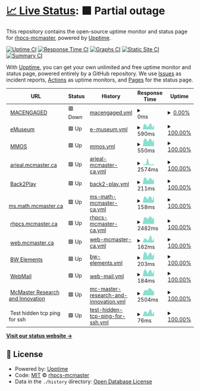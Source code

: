 # [📈 Live Status](https://rhpcs-mcmaster.github.io/downtime): <!--live status--> **🟧 Partial outage**

This repository contains the open-source uptime monitor and status page for [rhpcs-mcmaster](https://rhpcs-mcmaster.github.io/downtime), powered by [Upptime](https://github.com/upptime/upptime).

[![Uptime CI](https://github.com/rhpcs-mcmaster/downtime/workflows/Uptime%20CI/badge.svg)](https://github.com/rhpcs-mcmaster/downtime/actions?query=workflow%3A%22Uptime+CI%22)
[![Response Time CI](https://github.com/rhpcs-mcmaster/downtime/workflows/Response%20Time%20CI/badge.svg)](https://github.com/rhpcs-mcmaster/downtime/actions?query=workflow%3A%22Response+Time+CI%22)
[![Graphs CI](https://github.com/rhpcs-mcmaster/downtime/workflows/Graphs%20CI/badge.svg)](https://github.com/rhpcs-mcmaster/downtime/actions?query=workflow%3A%22Graphs+CI%22)
[![Static Site CI](https://github.com/rhpcs-mcmaster/downtime/workflows/Static%20Site%20CI/badge.svg)](https://github.com/rhpcs-mcmaster/downtime/actions?query=workflow%3A%22Static+Site+CI%22)
[![Summary CI](https://github.com/rhpcs-mcmaster/downtime/workflows/Summary%20CI/badge.svg)](https://github.com/rhpcs-mcmaster/downtime/actions?query=workflow%3A%22Summary+CI%22)

With [Upptime](https://upptime.js.org), you can get your own unlimited and free uptime monitor and status page, powered entirely by a GitHub repository. We use [Issues](https://github.com/rhpcs-mcmaster/downtime/issues) as incident reports, [Actions](https://github.com/rhpcs-mcmaster/downtime/actions) as uptime monitors, and [Pages](https://rhpcs-mcmaster.github.io/downtime) for the status page.

<!--start: status pages-->
<!-- This summary is generated by Upptime (https://github.com/upptime/upptime) -->
<!-- Do not edit this manually, your changes will be overwritten -->
<!-- prettier-ignore -->
| URL | Status | History | Response Time | Uptime |
| --- | ------ | ------- | ------------- | ------ |
| <img alt="" src="https://icons.duckduckgo.com/ip3/www.macengaged.com.ico" height="13"> [MACENGAGED](https://www.macengaged.com/) | 🟥 Down | [macengaged.yml](https://github.com/rhpcs-mcmaster/downtime/commits/HEAD/history/macengaged.yml) | <details><summary><img alt="Response time graph" src="./graphs/macengaged/response-time-week.png" height="20"> 0ms</summary><br><a href="https://rhpcs-mcmaster.github.io/downtime/history/macengaged"><img alt="Response time 0" src="https://img.shields.io/endpoint?url=https%3A%2F%2Fraw.githubusercontent.com%2Frhpcs-mcmaster%2Fdowntime%2FHEAD%2Fapi%2Fmacengaged%2Fresponse-time.json"></a><br><a href="https://rhpcs-mcmaster.github.io/downtime/history/macengaged"><img alt="24-hour response time 0" src="https://img.shields.io/endpoint?url=https%3A%2F%2Fraw.githubusercontent.com%2Frhpcs-mcmaster%2Fdowntime%2FHEAD%2Fapi%2Fmacengaged%2Fresponse-time-day.json"></a><br><a href="https://rhpcs-mcmaster.github.io/downtime/history/macengaged"><img alt="7-day response time 0" src="https://img.shields.io/endpoint?url=https%3A%2F%2Fraw.githubusercontent.com%2Frhpcs-mcmaster%2Fdowntime%2FHEAD%2Fapi%2Fmacengaged%2Fresponse-time-week.json"></a><br><a href="https://rhpcs-mcmaster.github.io/downtime/history/macengaged"><img alt="30-day response time 0" src="https://img.shields.io/endpoint?url=https%3A%2F%2Fraw.githubusercontent.com%2Frhpcs-mcmaster%2Fdowntime%2FHEAD%2Fapi%2Fmacengaged%2Fresponse-time-month.json"></a><br><a href="https://rhpcs-mcmaster.github.io/downtime/history/macengaged"><img alt="1-year response time 0" src="https://img.shields.io/endpoint?url=https%3A%2F%2Fraw.githubusercontent.com%2Frhpcs-mcmaster%2Fdowntime%2FHEAD%2Fapi%2Fmacengaged%2Fresponse-time-year.json"></a></details> | <details><summary><a href="https://rhpcs-mcmaster.github.io/downtime/history/macengaged">0.00%</a></summary><a href="https://rhpcs-mcmaster.github.io/downtime/history/macengaged"><img alt="All-time uptime 0.07%" src="https://img.shields.io/endpoint?url=https%3A%2F%2Fraw.githubusercontent.com%2Frhpcs-mcmaster%2Fdowntime%2FHEAD%2Fapi%2Fmacengaged%2Fuptime.json"></a><br><a href="https://rhpcs-mcmaster.github.io/downtime/history/macengaged"><img alt="24-hour uptime 0.00%" src="https://img.shields.io/endpoint?url=https%3A%2F%2Fraw.githubusercontent.com%2Frhpcs-mcmaster%2Fdowntime%2FHEAD%2Fapi%2Fmacengaged%2Fuptime-day.json"></a><br><a href="https://rhpcs-mcmaster.github.io/downtime/history/macengaged"><img alt="7-day uptime 0.00%" src="https://img.shields.io/endpoint?url=https%3A%2F%2Fraw.githubusercontent.com%2Frhpcs-mcmaster%2Fdowntime%2FHEAD%2Fapi%2Fmacengaged%2Fuptime-week.json"></a><br><a href="https://rhpcs-mcmaster.github.io/downtime/history/macengaged"><img alt="30-day uptime 1.38%" src="https://img.shields.io/endpoint?url=https%3A%2F%2Fraw.githubusercontent.com%2Frhpcs-mcmaster%2Fdowntime%2FHEAD%2Fapi%2Fmacengaged%2Fuptime-month.json"></a><br><a href="https://rhpcs-mcmaster.github.io/downtime/history/macengaged"><img alt="1-year uptime 0.00%" src="https://img.shields.io/endpoint?url=https%3A%2F%2Fraw.githubusercontent.com%2Frhpcs-mcmaster%2Fdowntime%2FHEAD%2Fapi%2Fmacengaged%2Fuptime-year.json"></a></details>
| <img alt="" src="https://icons.duckduckgo.com/ip3/emuseum.mcmaster.ca.ico" height="13"> [eMuseum](https://emuseum.mcmaster.ca/) | 🟩 Up | [e-museum.yml](https://github.com/rhpcs-mcmaster/downtime/commits/HEAD/history/e-museum.yml) | <details><summary><img alt="Response time graph" src="./graphs/e-museum/response-time-week.png" height="20"> 590ms</summary><br><a href="https://rhpcs-mcmaster.github.io/downtime/history/e-museum"><img alt="Response time 615" src="https://img.shields.io/endpoint?url=https%3A%2F%2Fraw.githubusercontent.com%2Frhpcs-mcmaster%2Fdowntime%2FHEAD%2Fapi%2Fe-museum%2Fresponse-time.json"></a><br><a href="https://rhpcs-mcmaster.github.io/downtime/history/e-museum"><img alt="24-hour response time 294" src="https://img.shields.io/endpoint?url=https%3A%2F%2Fraw.githubusercontent.com%2Frhpcs-mcmaster%2Fdowntime%2FHEAD%2Fapi%2Fe-museum%2Fresponse-time-day.json"></a><br><a href="https://rhpcs-mcmaster.github.io/downtime/history/e-museum"><img alt="7-day response time 590" src="https://img.shields.io/endpoint?url=https%3A%2F%2Fraw.githubusercontent.com%2Frhpcs-mcmaster%2Fdowntime%2FHEAD%2Fapi%2Fe-museum%2Fresponse-time-week.json"></a><br><a href="https://rhpcs-mcmaster.github.io/downtime/history/e-museum"><img alt="30-day response time 529" src="https://img.shields.io/endpoint?url=https%3A%2F%2Fraw.githubusercontent.com%2Frhpcs-mcmaster%2Fdowntime%2FHEAD%2Fapi%2Fe-museum%2Fresponse-time-month.json"></a><br><a href="https://rhpcs-mcmaster.github.io/downtime/history/e-museum"><img alt="1-year response time 572" src="https://img.shields.io/endpoint?url=https%3A%2F%2Fraw.githubusercontent.com%2Frhpcs-mcmaster%2Fdowntime%2FHEAD%2Fapi%2Fe-museum%2Fresponse-time-year.json"></a></details> | <details><summary><a href="https://rhpcs-mcmaster.github.io/downtime/history/e-museum">100.00%</a></summary><a href="https://rhpcs-mcmaster.github.io/downtime/history/e-museum"><img alt="All-time uptime 99.62%" src="https://img.shields.io/endpoint?url=https%3A%2F%2Fraw.githubusercontent.com%2Frhpcs-mcmaster%2Fdowntime%2FHEAD%2Fapi%2Fe-museum%2Fuptime.json"></a><br><a href="https://rhpcs-mcmaster.github.io/downtime/history/e-museum"><img alt="24-hour uptime 100.00%" src="https://img.shields.io/endpoint?url=https%3A%2F%2Fraw.githubusercontent.com%2Frhpcs-mcmaster%2Fdowntime%2FHEAD%2Fapi%2Fe-museum%2Fuptime-day.json"></a><br><a href="https://rhpcs-mcmaster.github.io/downtime/history/e-museum"><img alt="7-day uptime 100.00%" src="https://img.shields.io/endpoint?url=https%3A%2F%2Fraw.githubusercontent.com%2Frhpcs-mcmaster%2Fdowntime%2FHEAD%2Fapi%2Fe-museum%2Fuptime-week.json"></a><br><a href="https://rhpcs-mcmaster.github.io/downtime/history/e-museum"><img alt="30-day uptime 100.00%" src="https://img.shields.io/endpoint?url=https%3A%2F%2Fraw.githubusercontent.com%2Frhpcs-mcmaster%2Fdowntime%2FHEAD%2Fapi%2Fe-museum%2Fuptime-month.json"></a><br><a href="https://rhpcs-mcmaster.github.io/downtime/history/e-museum"><img alt="1-year uptime 99.56%" src="https://img.shields.io/endpoint?url=https%3A%2F%2Fraw.githubusercontent.com%2Frhpcs-mcmaster%2Fdowntime%2FHEAD%2Fapi%2Fe-museum%2Fuptime-year.json"></a></details>
| <img alt="" src="https://icons.duckduckgo.com/ip3/museum.mcmaster.ca.ico" height="13"> [MMOS](https://museum.mcmaster.ca) | 🟩 Up | [mmos.yml](https://github.com/rhpcs-mcmaster/downtime/commits/HEAD/history/mmos.yml) | <details><summary><img alt="Response time graph" src="./graphs/mmos/response-time-week.png" height="20"> 550ms</summary><br><a href="https://rhpcs-mcmaster.github.io/downtime/history/mmos"><img alt="Response time 608" src="https://img.shields.io/endpoint?url=https%3A%2F%2Fraw.githubusercontent.com%2Frhpcs-mcmaster%2Fdowntime%2FHEAD%2Fapi%2Fmmos%2Fresponse-time.json"></a><br><a href="https://rhpcs-mcmaster.github.io/downtime/history/mmos"><img alt="24-hour response time 404" src="https://img.shields.io/endpoint?url=https%3A%2F%2Fraw.githubusercontent.com%2Frhpcs-mcmaster%2Fdowntime%2FHEAD%2Fapi%2Fmmos%2Fresponse-time-day.json"></a><br><a href="https://rhpcs-mcmaster.github.io/downtime/history/mmos"><img alt="7-day response time 550" src="https://img.shields.io/endpoint?url=https%3A%2F%2Fraw.githubusercontent.com%2Frhpcs-mcmaster%2Fdowntime%2FHEAD%2Fapi%2Fmmos%2Fresponse-time-week.json"></a><br><a href="https://rhpcs-mcmaster.github.io/downtime/history/mmos"><img alt="30-day response time 529" src="https://img.shields.io/endpoint?url=https%3A%2F%2Fraw.githubusercontent.com%2Frhpcs-mcmaster%2Fdowntime%2FHEAD%2Fapi%2Fmmos%2Fresponse-time-month.json"></a><br><a href="https://rhpcs-mcmaster.github.io/downtime/history/mmos"><img alt="1-year response time 609" src="https://img.shields.io/endpoint?url=https%3A%2F%2Fraw.githubusercontent.com%2Frhpcs-mcmaster%2Fdowntime%2FHEAD%2Fapi%2Fmmos%2Fresponse-time-year.json"></a></details> | <details><summary><a href="https://rhpcs-mcmaster.github.io/downtime/history/mmos">100.00%</a></summary><a href="https://rhpcs-mcmaster.github.io/downtime/history/mmos"><img alt="All-time uptime 99.46%" src="https://img.shields.io/endpoint?url=https%3A%2F%2Fraw.githubusercontent.com%2Frhpcs-mcmaster%2Fdowntime%2FHEAD%2Fapi%2Fmmos%2Fuptime.json"></a><br><a href="https://rhpcs-mcmaster.github.io/downtime/history/mmos"><img alt="24-hour uptime 100.00%" src="https://img.shields.io/endpoint?url=https%3A%2F%2Fraw.githubusercontent.com%2Frhpcs-mcmaster%2Fdowntime%2FHEAD%2Fapi%2Fmmos%2Fuptime-day.json"></a><br><a href="https://rhpcs-mcmaster.github.io/downtime/history/mmos"><img alt="7-day uptime 100.00%" src="https://img.shields.io/endpoint?url=https%3A%2F%2Fraw.githubusercontent.com%2Frhpcs-mcmaster%2Fdowntime%2FHEAD%2Fapi%2Fmmos%2Fuptime-week.json"></a><br><a href="https://rhpcs-mcmaster.github.io/downtime/history/mmos"><img alt="30-day uptime 100.00%" src="https://img.shields.io/endpoint?url=https%3A%2F%2Fraw.githubusercontent.com%2Frhpcs-mcmaster%2Fdowntime%2FHEAD%2Fapi%2Fmmos%2Fuptime-month.json"></a><br><a href="https://rhpcs-mcmaster.github.io/downtime/history/mmos"><img alt="1-year uptime 99.40%" src="https://img.shields.io/endpoint?url=https%3A%2F%2Fraw.githubusercontent.com%2Frhpcs-mcmaster%2Fdowntime%2FHEAD%2Fapi%2Fmmos%2Fuptime-year.json"></a></details>
| <img alt="" src="https://icons.duckduckgo.com/ip3/arieal.mcmaster.ca.ico" height="13"> [arieal.mcmaster.ca](https://arieal.mcmaster.ca) | 🟩 Up | [arieal-mcmaster-ca.yml](https://github.com/rhpcs-mcmaster/downtime/commits/HEAD/history/arieal-mcmaster-ca.yml) | <details><summary><img alt="Response time graph" src="./graphs/arieal-mcmaster-ca/response-time-week.png" height="20"> 2574ms</summary><br><a href="https://rhpcs-mcmaster.github.io/downtime/history/arieal-mcmaster-ca"><img alt="Response time 604" src="https://img.shields.io/endpoint?url=https%3A%2F%2Fraw.githubusercontent.com%2Frhpcs-mcmaster%2Fdowntime%2FHEAD%2Fapi%2Farieal-mcmaster-ca%2Fresponse-time.json"></a><br><a href="https://rhpcs-mcmaster.github.io/downtime/history/arieal-mcmaster-ca"><img alt="24-hour response time 959" src="https://img.shields.io/endpoint?url=https%3A%2F%2Fraw.githubusercontent.com%2Frhpcs-mcmaster%2Fdowntime%2FHEAD%2Fapi%2Farieal-mcmaster-ca%2Fresponse-time-day.json"></a><br><a href="https://rhpcs-mcmaster.github.io/downtime/history/arieal-mcmaster-ca"><img alt="7-day response time 2574" src="https://img.shields.io/endpoint?url=https%3A%2F%2Fraw.githubusercontent.com%2Frhpcs-mcmaster%2Fdowntime%2FHEAD%2Fapi%2Farieal-mcmaster-ca%2Fresponse-time-week.json"></a><br><a href="https://rhpcs-mcmaster.github.io/downtime/history/arieal-mcmaster-ca"><img alt="30-day response time 1321" src="https://img.shields.io/endpoint?url=https%3A%2F%2Fraw.githubusercontent.com%2Frhpcs-mcmaster%2Fdowntime%2FHEAD%2Fapi%2Farieal-mcmaster-ca%2Fresponse-time-month.json"></a><br><a href="https://rhpcs-mcmaster.github.io/downtime/history/arieal-mcmaster-ca"><img alt="1-year response time 701" src="https://img.shields.io/endpoint?url=https%3A%2F%2Fraw.githubusercontent.com%2Frhpcs-mcmaster%2Fdowntime%2FHEAD%2Fapi%2Farieal-mcmaster-ca%2Fresponse-time-year.json"></a></details> | <details><summary><a href="https://rhpcs-mcmaster.github.io/downtime/history/arieal-mcmaster-ca">100.00%</a></summary><a href="https://rhpcs-mcmaster.github.io/downtime/history/arieal-mcmaster-ca"><img alt="All-time uptime 99.92%" src="https://img.shields.io/endpoint?url=https%3A%2F%2Fraw.githubusercontent.com%2Frhpcs-mcmaster%2Fdowntime%2FHEAD%2Fapi%2Farieal-mcmaster-ca%2Fuptime.json"></a><br><a href="https://rhpcs-mcmaster.github.io/downtime/history/arieal-mcmaster-ca"><img alt="24-hour uptime 100.00%" src="https://img.shields.io/endpoint?url=https%3A%2F%2Fraw.githubusercontent.com%2Frhpcs-mcmaster%2Fdowntime%2FHEAD%2Fapi%2Farieal-mcmaster-ca%2Fuptime-day.json"></a><br><a href="https://rhpcs-mcmaster.github.io/downtime/history/arieal-mcmaster-ca"><img alt="7-day uptime 100.00%" src="https://img.shields.io/endpoint?url=https%3A%2F%2Fraw.githubusercontent.com%2Frhpcs-mcmaster%2Fdowntime%2FHEAD%2Fapi%2Farieal-mcmaster-ca%2Fuptime-week.json"></a><br><a href="https://rhpcs-mcmaster.github.io/downtime/history/arieal-mcmaster-ca"><img alt="30-day uptime 100.00%" src="https://img.shields.io/endpoint?url=https%3A%2F%2Fraw.githubusercontent.com%2Frhpcs-mcmaster%2Fdowntime%2FHEAD%2Fapi%2Farieal-mcmaster-ca%2Fuptime-month.json"></a><br><a href="https://rhpcs-mcmaster.github.io/downtime/history/arieal-mcmaster-ca"><img alt="1-year uptime 99.90%" src="https://img.shields.io/endpoint?url=https%3A%2F%2Fraw.githubusercontent.com%2Frhpcs-mcmaster%2Fdowntime%2FHEAD%2Fapi%2Farieal-mcmaster-ca%2Fuptime-year.json"></a></details>
| <img alt="" src="https://icons.duckduckgo.com/ip3/b2p.mcmaster.ca.ico" height="13"> [Back2Play](https://b2p.mcmaster.ca/api/surveys) | 🟩 Up | [back2-play.yml](https://github.com/rhpcs-mcmaster/downtime/commits/HEAD/history/back2-play.yml) | <details><summary><img alt="Response time graph" src="./graphs/back2-play/response-time-week.png" height="20"> 211ms</summary><br><a href="https://rhpcs-mcmaster.github.io/downtime/history/back2-play"><img alt="Response time 269" src="https://img.shields.io/endpoint?url=https%3A%2F%2Fraw.githubusercontent.com%2Frhpcs-mcmaster%2Fdowntime%2FHEAD%2Fapi%2Fback2-play%2Fresponse-time.json"></a><br><a href="https://rhpcs-mcmaster.github.io/downtime/history/back2-play"><img alt="24-hour response time 103" src="https://img.shields.io/endpoint?url=https%3A%2F%2Fraw.githubusercontent.com%2Frhpcs-mcmaster%2Fdowntime%2FHEAD%2Fapi%2Fback2-play%2Fresponse-time-day.json"></a><br><a href="https://rhpcs-mcmaster.github.io/downtime/history/back2-play"><img alt="7-day response time 211" src="https://img.shields.io/endpoint?url=https%3A%2F%2Fraw.githubusercontent.com%2Frhpcs-mcmaster%2Fdowntime%2FHEAD%2Fapi%2Fback2-play%2Fresponse-time-week.json"></a><br><a href="https://rhpcs-mcmaster.github.io/downtime/history/back2-play"><img alt="30-day response time 206" src="https://img.shields.io/endpoint?url=https%3A%2F%2Fraw.githubusercontent.com%2Frhpcs-mcmaster%2Fdowntime%2FHEAD%2Fapi%2Fback2-play%2Fresponse-time-month.json"></a><br><a href="https://rhpcs-mcmaster.github.io/downtime/history/back2-play"><img alt="1-year response time 248" src="https://img.shields.io/endpoint?url=https%3A%2F%2Fraw.githubusercontent.com%2Frhpcs-mcmaster%2Fdowntime%2FHEAD%2Fapi%2Fback2-play%2Fresponse-time-year.json"></a></details> | <details><summary><a href="https://rhpcs-mcmaster.github.io/downtime/history/back2-play">100.00%</a></summary><a href="https://rhpcs-mcmaster.github.io/downtime/history/back2-play"><img alt="All-time uptime 98.01%" src="https://img.shields.io/endpoint?url=https%3A%2F%2Fraw.githubusercontent.com%2Frhpcs-mcmaster%2Fdowntime%2FHEAD%2Fapi%2Fback2-play%2Fuptime.json"></a><br><a href="https://rhpcs-mcmaster.github.io/downtime/history/back2-play"><img alt="24-hour uptime 100.00%" src="https://img.shields.io/endpoint?url=https%3A%2F%2Fraw.githubusercontent.com%2Frhpcs-mcmaster%2Fdowntime%2FHEAD%2Fapi%2Fback2-play%2Fuptime-day.json"></a><br><a href="https://rhpcs-mcmaster.github.io/downtime/history/back2-play"><img alt="7-day uptime 100.00%" src="https://img.shields.io/endpoint?url=https%3A%2F%2Fraw.githubusercontent.com%2Frhpcs-mcmaster%2Fdowntime%2FHEAD%2Fapi%2Fback2-play%2Fuptime-week.json"></a><br><a href="https://rhpcs-mcmaster.github.io/downtime/history/back2-play"><img alt="30-day uptime 99.94%" src="https://img.shields.io/endpoint?url=https%3A%2F%2Fraw.githubusercontent.com%2Frhpcs-mcmaster%2Fdowntime%2FHEAD%2Fapi%2Fback2-play%2Fuptime-month.json"></a><br><a href="https://rhpcs-mcmaster.github.io/downtime/history/back2-play"><img alt="1-year uptime 97.40%" src="https://img.shields.io/endpoint?url=https%3A%2F%2Fraw.githubusercontent.com%2Frhpcs-mcmaster%2Fdowntime%2FHEAD%2Fapi%2Fback2-play%2Fuptime-year.json"></a></details>
| <img alt="" src="https://icons.duckduckgo.com/ip3/ms.math.mcmaster.ca.ico" height="13"> [ms.math.mcmaster.ca](http://ms.math.mcmaster.ca/uptimerobot) | 🟩 Up | [ms-math-mcmaster-ca.yml](https://github.com/rhpcs-mcmaster/downtime/commits/HEAD/history/ms-math-mcmaster-ca.yml) | <details><summary><img alt="Response time graph" src="./graphs/ms-math-mcmaster-ca/response-time-week.png" height="20"> 158ms</summary><br><a href="https://rhpcs-mcmaster.github.io/downtime/history/ms-math-mcmaster-ca"><img alt="Response time 192" src="https://img.shields.io/endpoint?url=https%3A%2F%2Fraw.githubusercontent.com%2Frhpcs-mcmaster%2Fdowntime%2FHEAD%2Fapi%2Fms-math-mcmaster-ca%2Fresponse-time.json"></a><br><a href="https://rhpcs-mcmaster.github.io/downtime/history/ms-math-mcmaster-ca"><img alt="24-hour response time 73" src="https://img.shields.io/endpoint?url=https%3A%2F%2Fraw.githubusercontent.com%2Frhpcs-mcmaster%2Fdowntime%2FHEAD%2Fapi%2Fms-math-mcmaster-ca%2Fresponse-time-day.json"></a><br><a href="https://rhpcs-mcmaster.github.io/downtime/history/ms-math-mcmaster-ca"><img alt="7-day response time 158" src="https://img.shields.io/endpoint?url=https%3A%2F%2Fraw.githubusercontent.com%2Frhpcs-mcmaster%2Fdowntime%2FHEAD%2Fapi%2Fms-math-mcmaster-ca%2Fresponse-time-week.json"></a><br><a href="https://rhpcs-mcmaster.github.io/downtime/history/ms-math-mcmaster-ca"><img alt="30-day response time 140" src="https://img.shields.io/endpoint?url=https%3A%2F%2Fraw.githubusercontent.com%2Frhpcs-mcmaster%2Fdowntime%2FHEAD%2Fapi%2Fms-math-mcmaster-ca%2Fresponse-time-month.json"></a><br><a href="https://rhpcs-mcmaster.github.io/downtime/history/ms-math-mcmaster-ca"><img alt="1-year response time 151" src="https://img.shields.io/endpoint?url=https%3A%2F%2Fraw.githubusercontent.com%2Frhpcs-mcmaster%2Fdowntime%2FHEAD%2Fapi%2Fms-math-mcmaster-ca%2Fresponse-time-year.json"></a></details> | <details><summary><a href="https://rhpcs-mcmaster.github.io/downtime/history/ms-math-mcmaster-ca">100.00%</a></summary><a href="https://rhpcs-mcmaster.github.io/downtime/history/ms-math-mcmaster-ca"><img alt="All-time uptime 99.49%" src="https://img.shields.io/endpoint?url=https%3A%2F%2Fraw.githubusercontent.com%2Frhpcs-mcmaster%2Fdowntime%2FHEAD%2Fapi%2Fms-math-mcmaster-ca%2Fuptime.json"></a><br><a href="https://rhpcs-mcmaster.github.io/downtime/history/ms-math-mcmaster-ca"><img alt="24-hour uptime 100.00%" src="https://img.shields.io/endpoint?url=https%3A%2F%2Fraw.githubusercontent.com%2Frhpcs-mcmaster%2Fdowntime%2FHEAD%2Fapi%2Fms-math-mcmaster-ca%2Fuptime-day.json"></a><br><a href="https://rhpcs-mcmaster.github.io/downtime/history/ms-math-mcmaster-ca"><img alt="7-day uptime 100.00%" src="https://img.shields.io/endpoint?url=https%3A%2F%2Fraw.githubusercontent.com%2Frhpcs-mcmaster%2Fdowntime%2FHEAD%2Fapi%2Fms-math-mcmaster-ca%2Fuptime-week.json"></a><br><a href="https://rhpcs-mcmaster.github.io/downtime/history/ms-math-mcmaster-ca"><img alt="30-day uptime 100.00%" src="https://img.shields.io/endpoint?url=https%3A%2F%2Fraw.githubusercontent.com%2Frhpcs-mcmaster%2Fdowntime%2FHEAD%2Fapi%2Fms-math-mcmaster-ca%2Fuptime-month.json"></a><br><a href="https://rhpcs-mcmaster.github.io/downtime/history/ms-math-mcmaster-ca"><img alt="1-year uptime 99.36%" src="https://img.shields.io/endpoint?url=https%3A%2F%2Fraw.githubusercontent.com%2Frhpcs-mcmaster%2Fdowntime%2FHEAD%2Fapi%2Fms-math-mcmaster-ca%2Fuptime-year.json"></a></details>
| <img alt="" src="https://icons.duckduckgo.com/ip3/rhpcs.mcmaster.ca.ico" height="13"> [rhpcs.mcmaster.ca](http://rhpcs.mcmaster.ca) | 🟩 Up | [rhpcs-mcmaster-ca.yml](https://github.com/rhpcs-mcmaster/downtime/commits/HEAD/history/rhpcs-mcmaster-ca.yml) | <details><summary><img alt="Response time graph" src="./graphs/rhpcs-mcmaster-ca/response-time-week.png" height="20"> 2482ms</summary><br><a href="https://rhpcs-mcmaster.github.io/downtime/history/rhpcs-mcmaster-ca"><img alt="Response time 2395" src="https://img.shields.io/endpoint?url=https%3A%2F%2Fraw.githubusercontent.com%2Frhpcs-mcmaster%2Fdowntime%2FHEAD%2Fapi%2Frhpcs-mcmaster-ca%2Fresponse-time.json"></a><br><a href="https://rhpcs-mcmaster.github.io/downtime/history/rhpcs-mcmaster-ca"><img alt="24-hour response time 2503" src="https://img.shields.io/endpoint?url=https%3A%2F%2Fraw.githubusercontent.com%2Frhpcs-mcmaster%2Fdowntime%2FHEAD%2Fapi%2Frhpcs-mcmaster-ca%2Fresponse-time-day.json"></a><br><a href="https://rhpcs-mcmaster.github.io/downtime/history/rhpcs-mcmaster-ca"><img alt="7-day response time 2482" src="https://img.shields.io/endpoint?url=https%3A%2F%2Fraw.githubusercontent.com%2Frhpcs-mcmaster%2Fdowntime%2FHEAD%2Fapi%2Frhpcs-mcmaster-ca%2Fresponse-time-week.json"></a><br><a href="https://rhpcs-mcmaster.github.io/downtime/history/rhpcs-mcmaster-ca"><img alt="30-day response time 2674" src="https://img.shields.io/endpoint?url=https%3A%2F%2Fraw.githubusercontent.com%2Frhpcs-mcmaster%2Fdowntime%2FHEAD%2Fapi%2Frhpcs-mcmaster-ca%2Fresponse-time-month.json"></a><br><a href="https://rhpcs-mcmaster.github.io/downtime/history/rhpcs-mcmaster-ca"><img alt="1-year response time 2390" src="https://img.shields.io/endpoint?url=https%3A%2F%2Fraw.githubusercontent.com%2Frhpcs-mcmaster%2Fdowntime%2FHEAD%2Fapi%2Frhpcs-mcmaster-ca%2Fresponse-time-year.json"></a></details> | <details><summary><a href="https://rhpcs-mcmaster.github.io/downtime/history/rhpcs-mcmaster-ca">100.00%</a></summary><a href="https://rhpcs-mcmaster.github.io/downtime/history/rhpcs-mcmaster-ca"><img alt="All-time uptime 99.65%" src="https://img.shields.io/endpoint?url=https%3A%2F%2Fraw.githubusercontent.com%2Frhpcs-mcmaster%2Fdowntime%2FHEAD%2Fapi%2Frhpcs-mcmaster-ca%2Fuptime.json"></a><br><a href="https://rhpcs-mcmaster.github.io/downtime/history/rhpcs-mcmaster-ca"><img alt="24-hour uptime 100.00%" src="https://img.shields.io/endpoint?url=https%3A%2F%2Fraw.githubusercontent.com%2Frhpcs-mcmaster%2Fdowntime%2FHEAD%2Fapi%2Frhpcs-mcmaster-ca%2Fuptime-day.json"></a><br><a href="https://rhpcs-mcmaster.github.io/downtime/history/rhpcs-mcmaster-ca"><img alt="7-day uptime 100.00%" src="https://img.shields.io/endpoint?url=https%3A%2F%2Fraw.githubusercontent.com%2Frhpcs-mcmaster%2Fdowntime%2FHEAD%2Fapi%2Frhpcs-mcmaster-ca%2Fuptime-week.json"></a><br><a href="https://rhpcs-mcmaster.github.io/downtime/history/rhpcs-mcmaster-ca"><img alt="30-day uptime 100.00%" src="https://img.shields.io/endpoint?url=https%3A%2F%2Fraw.githubusercontent.com%2Frhpcs-mcmaster%2Fdowntime%2FHEAD%2Fapi%2Frhpcs-mcmaster-ca%2Fuptime-month.json"></a><br><a href="https://rhpcs-mcmaster.github.io/downtime/history/rhpcs-mcmaster-ca"><img alt="1-year uptime 99.52%" src="https://img.shields.io/endpoint?url=https%3A%2F%2Fraw.githubusercontent.com%2Frhpcs-mcmaster%2Fdowntime%2FHEAD%2Fapi%2Frhpcs-mcmaster-ca%2Fuptime-year.json"></a></details>
| <img alt="" src="https://icons.duckduckgo.com/ip3/web.mcmaster.ca.ico" height="13"> [web.mcmaster.ca](http://web.mcmaster.ca/.well-known) | 🟩 Up | [web-mcmaster-ca.yml](https://github.com/rhpcs-mcmaster/downtime/commits/HEAD/history/web-mcmaster-ca.yml) | <details><summary><img alt="Response time graph" src="./graphs/web-mcmaster-ca/response-time-week.png" height="20"> 162ms</summary><br><a href="https://rhpcs-mcmaster.github.io/downtime/history/web-mcmaster-ca"><img alt="Response time 136" src="https://img.shields.io/endpoint?url=https%3A%2F%2Fraw.githubusercontent.com%2Frhpcs-mcmaster%2Fdowntime%2FHEAD%2Fapi%2Fweb-mcmaster-ca%2Fresponse-time.json"></a><br><a href="https://rhpcs-mcmaster.github.io/downtime/history/web-mcmaster-ca"><img alt="24-hour response time 59" src="https://img.shields.io/endpoint?url=https%3A%2F%2Fraw.githubusercontent.com%2Frhpcs-mcmaster%2Fdowntime%2FHEAD%2Fapi%2Fweb-mcmaster-ca%2Fresponse-time-day.json"></a><br><a href="https://rhpcs-mcmaster.github.io/downtime/history/web-mcmaster-ca"><img alt="7-day response time 162" src="https://img.shields.io/endpoint?url=https%3A%2F%2Fraw.githubusercontent.com%2Frhpcs-mcmaster%2Fdowntime%2FHEAD%2Fapi%2Fweb-mcmaster-ca%2Fresponse-time-week.json"></a><br><a href="https://rhpcs-mcmaster.github.io/downtime/history/web-mcmaster-ca"><img alt="30-day response time 141" src="https://img.shields.io/endpoint?url=https%3A%2F%2Fraw.githubusercontent.com%2Frhpcs-mcmaster%2Fdowntime%2FHEAD%2Fapi%2Fweb-mcmaster-ca%2Fresponse-time-month.json"></a><br><a href="https://rhpcs-mcmaster.github.io/downtime/history/web-mcmaster-ca"><img alt="1-year response time 141" src="https://img.shields.io/endpoint?url=https%3A%2F%2Fraw.githubusercontent.com%2Frhpcs-mcmaster%2Fdowntime%2FHEAD%2Fapi%2Fweb-mcmaster-ca%2Fresponse-time-year.json"></a></details> | <details><summary><a href="https://rhpcs-mcmaster.github.io/downtime/history/web-mcmaster-ca">100.00%</a></summary><a href="https://rhpcs-mcmaster.github.io/downtime/history/web-mcmaster-ca"><img alt="All-time uptime 99.95%" src="https://img.shields.io/endpoint?url=https%3A%2F%2Fraw.githubusercontent.com%2Frhpcs-mcmaster%2Fdowntime%2FHEAD%2Fapi%2Fweb-mcmaster-ca%2Fuptime.json"></a><br><a href="https://rhpcs-mcmaster.github.io/downtime/history/web-mcmaster-ca"><img alt="24-hour uptime 100.00%" src="https://img.shields.io/endpoint?url=https%3A%2F%2Fraw.githubusercontent.com%2Frhpcs-mcmaster%2Fdowntime%2FHEAD%2Fapi%2Fweb-mcmaster-ca%2Fuptime-day.json"></a><br><a href="https://rhpcs-mcmaster.github.io/downtime/history/web-mcmaster-ca"><img alt="7-day uptime 100.00%" src="https://img.shields.io/endpoint?url=https%3A%2F%2Fraw.githubusercontent.com%2Frhpcs-mcmaster%2Fdowntime%2FHEAD%2Fapi%2Fweb-mcmaster-ca%2Fuptime-week.json"></a><br><a href="https://rhpcs-mcmaster.github.io/downtime/history/web-mcmaster-ca"><img alt="30-day uptime 100.00%" src="https://img.shields.io/endpoint?url=https%3A%2F%2Fraw.githubusercontent.com%2Frhpcs-mcmaster%2Fdowntime%2FHEAD%2Fapi%2Fweb-mcmaster-ca%2Fuptime-month.json"></a><br><a href="https://rhpcs-mcmaster.github.io/downtime/history/web-mcmaster-ca"><img alt="1-year uptime 99.94%" src="https://img.shields.io/endpoint?url=https%3A%2F%2Fraw.githubusercontent.com%2Frhpcs-mcmaster%2Fdowntime%2FHEAD%2Fapi%2Fweb-mcmaster-ca%2Fuptime-year.json"></a></details>
| <img alt="" src="https://icons.duckduckgo.com/ip3/science.mcmaster.ca.ico" height="13"> [BW Elements](https://science.mcmaster.ca/medialab/joomla3/bwelements/) | 🟩 Up | [bw-elements.yml](https://github.com/rhpcs-mcmaster/downtime/commits/HEAD/history/bw-elements.yml) | <details><summary><img alt="Response time graph" src="./graphs/bw-elements/response-time-week.png" height="20"> 203ms</summary><br><a href="https://rhpcs-mcmaster.github.io/downtime/history/bw-elements"><img alt="Response time 343" src="https://img.shields.io/endpoint?url=https%3A%2F%2Fraw.githubusercontent.com%2Frhpcs-mcmaster%2Fdowntime%2FHEAD%2Fapi%2Fbw-elements%2Fresponse-time.json"></a><br><a href="https://rhpcs-mcmaster.github.io/downtime/history/bw-elements"><img alt="24-hour response time 116" src="https://img.shields.io/endpoint?url=https%3A%2F%2Fraw.githubusercontent.com%2Frhpcs-mcmaster%2Fdowntime%2FHEAD%2Fapi%2Fbw-elements%2Fresponse-time-day.json"></a><br><a href="https://rhpcs-mcmaster.github.io/downtime/history/bw-elements"><img alt="7-day response time 203" src="https://img.shields.io/endpoint?url=https%3A%2F%2Fraw.githubusercontent.com%2Frhpcs-mcmaster%2Fdowntime%2FHEAD%2Fapi%2Fbw-elements%2Fresponse-time-week.json"></a><br><a href="https://rhpcs-mcmaster.github.io/downtime/history/bw-elements"><img alt="30-day response time 190" src="https://img.shields.io/endpoint?url=https%3A%2F%2Fraw.githubusercontent.com%2Frhpcs-mcmaster%2Fdowntime%2FHEAD%2Fapi%2Fbw-elements%2Fresponse-time-month.json"></a><br><a href="https://rhpcs-mcmaster.github.io/downtime/history/bw-elements"><img alt="1-year response time 387" src="https://img.shields.io/endpoint?url=https%3A%2F%2Fraw.githubusercontent.com%2Frhpcs-mcmaster%2Fdowntime%2FHEAD%2Fapi%2Fbw-elements%2Fresponse-time-year.json"></a></details> | <details><summary><a href="https://rhpcs-mcmaster.github.io/downtime/history/bw-elements">100.00%</a></summary><a href="https://rhpcs-mcmaster.github.io/downtime/history/bw-elements"><img alt="All-time uptime 99.78%" src="https://img.shields.io/endpoint?url=https%3A%2F%2Fraw.githubusercontent.com%2Frhpcs-mcmaster%2Fdowntime%2FHEAD%2Fapi%2Fbw-elements%2Fuptime.json"></a><br><a href="https://rhpcs-mcmaster.github.io/downtime/history/bw-elements"><img alt="24-hour uptime 100.00%" src="https://img.shields.io/endpoint?url=https%3A%2F%2Fraw.githubusercontent.com%2Frhpcs-mcmaster%2Fdowntime%2FHEAD%2Fapi%2Fbw-elements%2Fuptime-day.json"></a><br><a href="https://rhpcs-mcmaster.github.io/downtime/history/bw-elements"><img alt="7-day uptime 100.00%" src="https://img.shields.io/endpoint?url=https%3A%2F%2Fraw.githubusercontent.com%2Frhpcs-mcmaster%2Fdowntime%2FHEAD%2Fapi%2Fbw-elements%2Fuptime-week.json"></a><br><a href="https://rhpcs-mcmaster.github.io/downtime/history/bw-elements"><img alt="30-day uptime 100.00%" src="https://img.shields.io/endpoint?url=https%3A%2F%2Fraw.githubusercontent.com%2Frhpcs-mcmaster%2Fdowntime%2FHEAD%2Fapi%2Fbw-elements%2Fuptime-month.json"></a><br><a href="https://rhpcs-mcmaster.github.io/downtime/history/bw-elements"><img alt="1-year uptime 99.70%" src="https://img.shields.io/endpoint?url=https%3A%2F%2Fraw.githubusercontent.com%2Frhpcs-mcmaster%2Fdowntime%2FHEAD%2Fapi%2Fbw-elements%2Fuptime-year.json"></a></details>
| <img alt="" src="https://icons.duckduckgo.com/ip3/web.mcmaster.ca.ico" height="13"> [WebMail](https://web.mcmaster.ca/mail/roundcube/1.4/) | 🟩 Up | [web-mail.yml](https://github.com/rhpcs-mcmaster/downtime/commits/HEAD/history/web-mail.yml) | <details><summary><img alt="Response time graph" src="./graphs/web-mail/response-time-week.png" height="20"> 184ms</summary><br><a href="https://rhpcs-mcmaster.github.io/downtime/history/web-mail"><img alt="Response time 193" src="https://img.shields.io/endpoint?url=https%3A%2F%2Fraw.githubusercontent.com%2Frhpcs-mcmaster%2Fdowntime%2FHEAD%2Fapi%2Fweb-mail%2Fresponse-time.json"></a><br><a href="https://rhpcs-mcmaster.github.io/downtime/history/web-mail"><img alt="24-hour response time 111" src="https://img.shields.io/endpoint?url=https%3A%2F%2Fraw.githubusercontent.com%2Frhpcs-mcmaster%2Fdowntime%2FHEAD%2Fapi%2Fweb-mail%2Fresponse-time-day.json"></a><br><a href="https://rhpcs-mcmaster.github.io/downtime/history/web-mail"><img alt="7-day response time 184" src="https://img.shields.io/endpoint?url=https%3A%2F%2Fraw.githubusercontent.com%2Frhpcs-mcmaster%2Fdowntime%2FHEAD%2Fapi%2Fweb-mail%2Fresponse-time-week.json"></a><br><a href="https://rhpcs-mcmaster.github.io/downtime/history/web-mail"><img alt="30-day response time 175" src="https://img.shields.io/endpoint?url=https%3A%2F%2Fraw.githubusercontent.com%2Frhpcs-mcmaster%2Fdowntime%2FHEAD%2Fapi%2Fweb-mail%2Fresponse-time-month.json"></a><br><a href="https://rhpcs-mcmaster.github.io/downtime/history/web-mail"><img alt="1-year response time 205" src="https://img.shields.io/endpoint?url=https%3A%2F%2Fraw.githubusercontent.com%2Frhpcs-mcmaster%2Fdowntime%2FHEAD%2Fapi%2Fweb-mail%2Fresponse-time-year.json"></a></details> | <details><summary><a href="https://rhpcs-mcmaster.github.io/downtime/history/web-mail">100.00%</a></summary><a href="https://rhpcs-mcmaster.github.io/downtime/history/web-mail"><img alt="All-time uptime 99.58%" src="https://img.shields.io/endpoint?url=https%3A%2F%2Fraw.githubusercontent.com%2Frhpcs-mcmaster%2Fdowntime%2FHEAD%2Fapi%2Fweb-mail%2Fuptime.json"></a><br><a href="https://rhpcs-mcmaster.github.io/downtime/history/web-mail"><img alt="24-hour uptime 100.00%" src="https://img.shields.io/endpoint?url=https%3A%2F%2Fraw.githubusercontent.com%2Frhpcs-mcmaster%2Fdowntime%2FHEAD%2Fapi%2Fweb-mail%2Fuptime-day.json"></a><br><a href="https://rhpcs-mcmaster.github.io/downtime/history/web-mail"><img alt="7-day uptime 100.00%" src="https://img.shields.io/endpoint?url=https%3A%2F%2Fraw.githubusercontent.com%2Frhpcs-mcmaster%2Fdowntime%2FHEAD%2Fapi%2Fweb-mail%2Fuptime-week.json"></a><br><a href="https://rhpcs-mcmaster.github.io/downtime/history/web-mail"><img alt="30-day uptime 100.00%" src="https://img.shields.io/endpoint?url=https%3A%2F%2Fraw.githubusercontent.com%2Frhpcs-mcmaster%2Fdowntime%2FHEAD%2Fapi%2Fweb-mail%2Fuptime-month.json"></a><br><a href="https://rhpcs-mcmaster.github.io/downtime/history/web-mail"><img alt="1-year uptime 99.42%" src="https://img.shields.io/endpoint?url=https%3A%2F%2Fraw.githubusercontent.com%2Frhpcs-mcmaster%2Fdowntime%2FHEAD%2Fapi%2Fweb-mail%2Fuptime-year.json"></a></details>
| <img alt="" src="https://icons.duckduckgo.com/ip3/research.mcmaster.ca.ico" height="13"> [McMaster Research and Innovation](https://research.mcmaster.ca) | 🟩 Up | [mc-master-research-and-innovation.yml](https://github.com/rhpcs-mcmaster/downtime/commits/HEAD/history/mc-master-research-and-innovation.yml) | <details><summary><img alt="Response time graph" src="./graphs/mc-master-research-and-innovation/response-time-week.png" height="20"> 2504ms</summary><br><a href="https://rhpcs-mcmaster.github.io/downtime/history/mc-master-research-and-innovation"><img alt="Response time 2336" src="https://img.shields.io/endpoint?url=https%3A%2F%2Fraw.githubusercontent.com%2Frhpcs-mcmaster%2Fdowntime%2FHEAD%2Fapi%2Fmc-master-research-and-innovation%2Fresponse-time.json"></a><br><a href="https://rhpcs-mcmaster.github.io/downtime/history/mc-master-research-and-innovation"><img alt="24-hour response time 2328" src="https://img.shields.io/endpoint?url=https%3A%2F%2Fraw.githubusercontent.com%2Frhpcs-mcmaster%2Fdowntime%2FHEAD%2Fapi%2Fmc-master-research-and-innovation%2Fresponse-time-day.json"></a><br><a href="https://rhpcs-mcmaster.github.io/downtime/history/mc-master-research-and-innovation"><img alt="7-day response time 2504" src="https://img.shields.io/endpoint?url=https%3A%2F%2Fraw.githubusercontent.com%2Frhpcs-mcmaster%2Fdowntime%2FHEAD%2Fapi%2Fmc-master-research-and-innovation%2Fresponse-time-week.json"></a><br><a href="https://rhpcs-mcmaster.github.io/downtime/history/mc-master-research-and-innovation"><img alt="30-day response time 2574" src="https://img.shields.io/endpoint?url=https%3A%2F%2Fraw.githubusercontent.com%2Frhpcs-mcmaster%2Fdowntime%2FHEAD%2Fapi%2Fmc-master-research-and-innovation%2Fresponse-time-month.json"></a><br><a href="https://rhpcs-mcmaster.github.io/downtime/history/mc-master-research-and-innovation"><img alt="1-year response time 2336" src="https://img.shields.io/endpoint?url=https%3A%2F%2Fraw.githubusercontent.com%2Frhpcs-mcmaster%2Fdowntime%2FHEAD%2Fapi%2Fmc-master-research-and-innovation%2Fresponse-time-year.json"></a></details> | <details><summary><a href="https://rhpcs-mcmaster.github.io/downtime/history/mc-master-research-and-innovation">100.00%</a></summary><a href="https://rhpcs-mcmaster.github.io/downtime/history/mc-master-research-and-innovation"><img alt="All-time uptime 99.83%" src="https://img.shields.io/endpoint?url=https%3A%2F%2Fraw.githubusercontent.com%2Frhpcs-mcmaster%2Fdowntime%2FHEAD%2Fapi%2Fmc-master-research-and-innovation%2Fuptime.json"></a><br><a href="https://rhpcs-mcmaster.github.io/downtime/history/mc-master-research-and-innovation"><img alt="24-hour uptime 100.00%" src="https://img.shields.io/endpoint?url=https%3A%2F%2Fraw.githubusercontent.com%2Frhpcs-mcmaster%2Fdowntime%2FHEAD%2Fapi%2Fmc-master-research-and-innovation%2Fuptime-day.json"></a><br><a href="https://rhpcs-mcmaster.github.io/downtime/history/mc-master-research-and-innovation"><img alt="7-day uptime 100.00%" src="https://img.shields.io/endpoint?url=https%3A%2F%2Fraw.githubusercontent.com%2Frhpcs-mcmaster%2Fdowntime%2FHEAD%2Fapi%2Fmc-master-research-and-innovation%2Fuptime-week.json"></a><br><a href="https://rhpcs-mcmaster.github.io/downtime/history/mc-master-research-and-innovation"><img alt="30-day uptime 100.00%" src="https://img.shields.io/endpoint?url=https%3A%2F%2Fraw.githubusercontent.com%2Frhpcs-mcmaster%2Fdowntime%2FHEAD%2Fapi%2Fmc-master-research-and-innovation%2Fuptime-month.json"></a><br><a href="https://rhpcs-mcmaster.github.io/downtime/history/mc-master-research-and-innovation"><img alt="1-year uptime 99.83%" src="https://img.shields.io/endpoint?url=https%3A%2F%2Fraw.githubusercontent.com%2Frhpcs-mcmaster%2Fdowntime%2FHEAD%2Fapi%2Fmc-master-research-and-innovation%2Fuptime-year.json"></a></details>
| <img alt="" src="https://icons.duckduckgo.com/ip3/null.ico" height="13"> Test hidden tcp ping for ssh | 🟩 Up | [test-hidden-tcp-ping-for-ssh.yml](https://github.com/rhpcs-mcmaster/downtime/commits/HEAD/history/test-hidden-tcp-ping-for-ssh.yml) | <details><summary><img alt="Response time graph" src="./graphs/test-hidden-tcp-ping-for-ssh/response-time-week.png" height="20"> 76ms</summary><br><a href="https://rhpcs-mcmaster.github.io/downtime/history/test-hidden-tcp-ping-for-ssh"><img alt="Response time 60" src="https://img.shields.io/endpoint?url=https%3A%2F%2Fraw.githubusercontent.com%2Frhpcs-mcmaster%2Fdowntime%2FHEAD%2Fapi%2Ftest-hidden-tcp-ping-for-ssh%2Fresponse-time.json"></a><br><a href="https://rhpcs-mcmaster.github.io/downtime/history/test-hidden-tcp-ping-for-ssh"><img alt="24-hour response time 43" src="https://img.shields.io/endpoint?url=https%3A%2F%2Fraw.githubusercontent.com%2Frhpcs-mcmaster%2Fdowntime%2FHEAD%2Fapi%2Ftest-hidden-tcp-ping-for-ssh%2Fresponse-time-day.json"></a><br><a href="https://rhpcs-mcmaster.github.io/downtime/history/test-hidden-tcp-ping-for-ssh"><img alt="7-day response time 76" src="https://img.shields.io/endpoint?url=https%3A%2F%2Fraw.githubusercontent.com%2Frhpcs-mcmaster%2Fdowntime%2FHEAD%2Fapi%2Ftest-hidden-tcp-ping-for-ssh%2Fresponse-time-week.json"></a><br><a href="https://rhpcs-mcmaster.github.io/downtime/history/test-hidden-tcp-ping-for-ssh"><img alt="30-day response time 65" src="https://img.shields.io/endpoint?url=https%3A%2F%2Fraw.githubusercontent.com%2Frhpcs-mcmaster%2Fdowntime%2FHEAD%2Fapi%2Ftest-hidden-tcp-ping-for-ssh%2Fresponse-time-month.json"></a><br><a href="https://rhpcs-mcmaster.github.io/downtime/history/test-hidden-tcp-ping-for-ssh"><img alt="1-year response time 66" src="https://img.shields.io/endpoint?url=https%3A%2F%2Fraw.githubusercontent.com%2Frhpcs-mcmaster%2Fdowntime%2FHEAD%2Fapi%2Ftest-hidden-tcp-ping-for-ssh%2Fresponse-time-year.json"></a></details> | <details><summary><a href="https://rhpcs-mcmaster.github.io/downtime/history/test-hidden-tcp-ping-for-ssh">100.00%</a></summary><a href="https://rhpcs-mcmaster.github.io/downtime/history/test-hidden-tcp-ping-for-ssh"><img alt="All-time uptime 99.97%" src="https://img.shields.io/endpoint?url=https%3A%2F%2Fraw.githubusercontent.com%2Frhpcs-mcmaster%2Fdowntime%2FHEAD%2Fapi%2Ftest-hidden-tcp-ping-for-ssh%2Fuptime.json"></a><br><a href="https://rhpcs-mcmaster.github.io/downtime/history/test-hidden-tcp-ping-for-ssh"><img alt="24-hour uptime 100.00%" src="https://img.shields.io/endpoint?url=https%3A%2F%2Fraw.githubusercontent.com%2Frhpcs-mcmaster%2Fdowntime%2FHEAD%2Fapi%2Ftest-hidden-tcp-ping-for-ssh%2Fuptime-day.json"></a><br><a href="https://rhpcs-mcmaster.github.io/downtime/history/test-hidden-tcp-ping-for-ssh"><img alt="7-day uptime 100.00%" src="https://img.shields.io/endpoint?url=https%3A%2F%2Fraw.githubusercontent.com%2Frhpcs-mcmaster%2Fdowntime%2FHEAD%2Fapi%2Ftest-hidden-tcp-ping-for-ssh%2Fuptime-week.json"></a><br><a href="https://rhpcs-mcmaster.github.io/downtime/history/test-hidden-tcp-ping-for-ssh"><img alt="30-day uptime 100.00%" src="https://img.shields.io/endpoint?url=https%3A%2F%2Fraw.githubusercontent.com%2Frhpcs-mcmaster%2Fdowntime%2FHEAD%2Fapi%2Ftest-hidden-tcp-ping-for-ssh%2Fuptime-month.json"></a><br><a href="https://rhpcs-mcmaster.github.io/downtime/history/test-hidden-tcp-ping-for-ssh"><img alt="1-year uptime 99.96%" src="https://img.shields.io/endpoint?url=https%3A%2F%2Fraw.githubusercontent.com%2Frhpcs-mcmaster%2Fdowntime%2FHEAD%2Fapi%2Ftest-hidden-tcp-ping-for-ssh%2Fuptime-year.json"></a></details>

<!--end: status pages-->

[**Visit our status website →**](https://rhpcs-mcmaster.github.io/downtime)

## 📄 License

- Powered by: [Upptime](https://github.com/upptime/upptime)
- Code: [MIT](./LICENSE) © [rhpcs-mcmaster](https://rhpcs-mcmaster.github.io/downtime)
- Data in the `./history` directory: [Open Database License](https://opendatacommons.org/licenses/odbl/1-0/)
